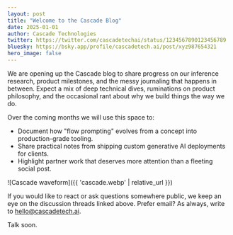 ```yaml
---
layout: post
title: "Welcome to the Cascade Blog"
date: 2025-01-01
author: Cascade Technologies
twitter: https://twitter.com/cascadetechai/status/1234567890123456789
bluesky: https://bsky.app/profile/cascadetech.ai/post/xyz987654321
hero_image: false
---
```

We are opening up the Cascade blog to share progress on our inference research, product milestones, and the messy journaling that happens in between.<!--more--> Expect a mix of deep technical dives, ruminations on product philosophy, and the occasional rant about why we build things the way we do.

Over the coming months we will use this space to:

- Document how "flow prompting" evolves from a concept into production-grade tooling.
- Share practical notes from shipping custom generative AI deployments for clients.
- Highlight partner work that deserves more attention than a fleeting social post.

![Cascade waveform]({{ 'cascade.webp' | relative_url }})

If you would like to react or ask questions somewhere public, we keep an eye on the discussion threads linked above. Prefer email? As always, write to [hello@cascadetech.ai](mailto:hello@cascadetech.ai).

Talk soon.
